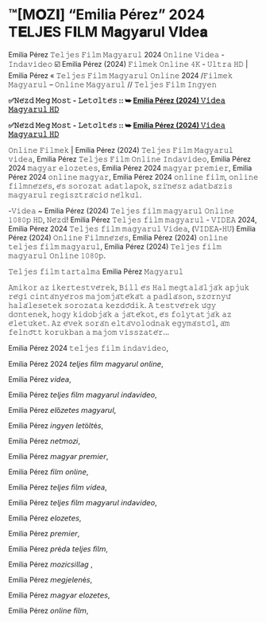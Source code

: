 # ™[M𝐎Z𝐈] “Emilia Pérez” 2024 T𝐄LJ𝐄S F𝐈LM M𝐚gy𝐚rul V𝐢de𝐚
Emilia Pérez 𝚃𝚎𝚕𝚓𝚎𝚜 𝙵𝚒𝚕𝚖 𝙼𝚊𝚐𝚢𝚊𝚛𝚞𝚕 2024 𝙾𝚗𝚕𝚒𝚗𝚎 𝚅𝚒𝚍𝚎𝚊 - 𝙸𝚗𝚍𝚊𝚟𝚒𝚍𝚎𝚘 ☑️ Emilia Pérez (2024) 𝙵𝚒𝚕𝚖𝚎𝚔 𝙾𝚗𝚕𝚒𝚗𝚎 𝟺𝙺 - 𝚄𝚕𝚝𝚛𝚊 𝙷𝙳 | Emilia Pérez « 𝚃𝚎𝚕𝚓𝚎𝚜 𝙵𝚒𝚕𝚖 𝙼𝚊𝚐𝚢𝚊𝚛𝚞𝚕 𝙾𝚗𝚕𝚒𝚗𝚎 2024 /𝙵𝚒𝚕𝚖𝚎𝚔 𝙼𝚊𝚐𝚢𝚊𝚛𝚞𝚕 – 𝙾𝚗𝚕𝚒𝚗𝚎 𝙼𝚊𝚐𝚢𝚊𝚛𝚞𝚕 // 𝚃𝚎𝚕𝚓𝚎𝚜 𝙵𝚒𝚕𝚖 𝙸𝚗𝚐𝚢𝚎𝚗

**✅𝙽𝚎́𝚣𝚍 𝙼𝚎𝚐 𝙼𝚘𝚜𝚝 - 𝙻𝚎𝚝𝚘̈𝚕𝚝𝚎́𝚜 :: ➥ [Emilia Pérez (2024) 𝚅𝚒𝚍𝚎𝚊 𝙼𝚊𝚐𝚢𝚊𝚛𝚞𝚕 𝙷𝙳](https://t.co/6Ev7YSODRJ)**

**✅𝙽𝚎́𝚣𝚍 𝙼𝚎𝚐 𝙼𝚘𝚜𝚝 - 𝙻𝚎𝚝𝚘̈𝚕𝚝𝚎́𝚜 :: ➥ [Emilia Pérez (2024) 𝚅𝚒𝚍𝚎𝚊 𝙼𝚊𝚐𝚢𝚊𝚛𝚞𝚕 𝙷𝙳](https://t.co/6Ev7YSODRJ)**

𝙾𝚗𝚕𝚒𝚗𝚎 𝙵𝚒𝚕𝚖𝚎𝚔 | Emilia Pérez (2024) 𝚃𝚎𝚕𝚓𝚎𝚜 𝙵𝚒𝚕𝚖 𝙼𝚊𝚐𝚢𝚊𝚛𝚞𝚕 𝚟𝚒𝚍𝚎𝚊, Emilia Pérez 𝚃𝚎𝚕𝚓𝚎𝚜 𝙵𝚒𝚕𝚖 𝙾𝚗𝚕𝚒𝚗𝚎 𝙸𝚗𝚍𝚊𝚟𝚒𝚍𝚎𝚘, Emilia Pérez 2024 𝚖𝚊𝚐𝚢𝚊𝚛 𝚎𝚕𝚘𝚣𝚎𝚝𝚎𝚜, Emilia Pérez 2024 𝚖𝚊𝚐𝚢𝚊𝚛 𝚙𝚛𝚎𝚖𝚒𝚎𝚛, Emilia Pérez 2024 𝚘𝚗𝚕𝚒𝚗𝚎 𝚖𝚊𝚐𝚢𝚊𝚛, Emilia Pérez 2024 𝚘𝚗𝚕𝚒𝚗𝚎 𝚏𝚒𝚕𝚖, 𝚘𝚗𝚕𝚒𝚗𝚎 𝚏𝚒𝚕𝚖𝚗𝚎́𝚣𝚎́𝚜, 𝚎́𝚜 𝚜𝚘𝚛𝚘𝚣𝚊𝚝 𝚊𝚍𝚊𝚝𝚕𝚊𝚙𝚘𝚔, 𝚜𝚣𝚒́𝚗𝚎́𝚜𝚣 𝚊𝚍𝚊𝚝𝚋𝚊́𝚣𝚒𝚜 𝚖𝚊𝚐𝚢𝚊𝚛𝚞𝚕 𝚛𝚎𝚐𝚒𝚜𝚣𝚝𝚛𝚊́𝚌𝚒𝚘́ 𝚗𝚎́𝚕𝚔𝚞̈𝚕.

-𝚅𝚒𝚍𝚎𝚊 ~ Emilia Pérez (2024) 𝚃𝚎𝚕𝚓𝚎𝚜 𝚏𝚒𝚕𝚖 𝚖𝚊𝚐𝚢𝚊𝚛𝚞𝚕 𝙾𝚗𝚕𝚒𝚗𝚎 𝟷𝟶𝟾𝟶𝚙 𝙷𝙳, 𝙽𝚎́𝚣𝚍! Emilia Pérez 𝚃𝚎𝚕𝚓𝚎𝚜 𝚏𝚒𝚕𝚖 𝚖𝚊𝚐𝚢𝚊𝚛𝚞𝚕 - 𝚅𝙸𝙳𝙴𝙰 2024, Emilia Pérez 2024 𝚃𝚎𝚕𝚓𝚎𝚜 𝚏𝚒𝚕𝚖 𝚖𝚊𝚐𝚢𝚊𝚛𝚞𝚕 𝚅𝚒𝚍𝚎𝚊, (𝚅𝙸𝙳𝙴𝙰-𝙷𝚄) Emilia Pérez (2024) 𝙾𝚗𝚕𝚒𝚗𝚎 𝙵𝚒𝚕𝚖𝚗𝚎́𝚣𝚎́𝚜, Emilia Pérez (2024) 𝚘𝚗𝚕𝚒𝚗𝚎 𝚝𝚎𝚕𝚓𝚎𝚜 𝚏𝚒𝚕𝚖 𝚖𝚊𝚐𝚢𝚊𝚛𝚞𝚕, Emilia Pérez (2024) 𝚃𝚎𝚕𝚓𝚎𝚜 𝚏𝚒𝚕𝚖 𝚖𝚊𝚐𝚢𝚊𝚛𝚞𝚕 𝙾𝚗𝚕𝚒𝚗𝚎 𝟷𝟶𝟾𝟶𝚙.

𝚃𝚎𝚕𝚓𝚎𝚜 𝚏𝚒𝚕𝚖 𝚝𝚊𝚛𝚝𝚊𝚕𝚖𝚊 Emilia Pérez 𝙼𝚊𝚐𝚢𝚊𝚛𝚞𝚕

𝙰𝚖𝚒𝚔𝚘𝚛 𝚊𝚣 𝚒𝚔𝚎𝚛𝚝𝚎𝚜𝚝𝚟𝚎́𝚛𝚎𝚔, 𝙱𝚒𝚕𝚕 𝚎́𝚜 𝙷𝚊𝚕 𝚖𝚎𝚐𝚝𝚊𝚕𝚊́𝚕𝚓𝚊́𝚔 𝚊𝚙𝚓𝚞𝚔 𝚛𝚎́𝚐𝚒 𝚌𝚒𝚗𝚝𝚊́𝚗𝚢𝚎́𝚛𝚘𝚜 𝚖𝚊𝚓𝚘𝚖𝚓𝚊́𝚝𝚎́𝚔𝚊́𝚝 𝚊 𝚙𝚊𝚍𝚕𝚊́𝚜𝚘𝚗, 𝚜𝚣𝚘̈𝚛𝚗𝚢𝚞̋ 𝚑𝚊𝚕𝚊́𝚕𝚎𝚜𝚎𝚝𝚎𝚔 𝚜𝚘𝚛𝚘𝚣𝚊𝚝𝚊 𝚔𝚎𝚣𝚍𝚘̋𝚍𝚒𝚔. 𝙰 𝚝𝚎𝚜𝚝𝚟𝚎́𝚛𝚎𝚔 𝚞́𝚐𝚢 𝚍𝚘̈𝚗𝚝𝚎𝚗𝚎𝚔, 𝚑𝚘𝚐𝚢 𝚔𝚒𝚍𝚘𝚋𝚓𝚊́𝚔 𝚊 𝚓𝚊́𝚝𝚎́𝚔𝚘𝚝, 𝚎́𝚜 𝚏𝚘𝚕𝚢𝚝𝚊𝚝𝚓𝚊́𝚔 𝚊𝚣 𝚎́𝚕𝚎𝚝𝚞̈𝚔𝚎𝚝. 𝙰𝚣 𝚎́𝚟𝚎𝚔 𝚜𝚘𝚛𝚊́𝚗 𝚎𝚕𝚝𝚊́𝚟𝚘𝚕𝚘𝚍𝚗𝚊𝚔 𝚎𝚐𝚢𝚖𝚊́𝚜𝚝𝚘́𝚕, 𝚊́𝚖 𝚏𝚎𝚕𝚗𝚘̋𝚝𝚝 𝚔𝚘𝚛𝚞𝚔𝚋𝚊𝚗 𝚊 𝚖𝚊𝚓𝚘𝚖 𝚟𝚒𝚜𝚜𝚣𝚊𝚝𝚎́𝚛...

Emilia Pérez 2024 𝚝𝚎𝚕𝚓𝚎𝚜 𝚏𝚒𝚕𝚖 𝚒𝚗𝚍𝚊𝚟𝚒𝚍𝚎𝚘,

Emilia Pérez 2024 𝘵𝘦𝘭𝘫𝘦𝘴 𝘧𝘪𝘭𝘮 𝘮𝘢𝘨𝘺𝘢𝘳𝘶𝘭 𝘰𝘯𝘭𝘪𝘯𝘦,

Emilia Pérez 𝘷𝘪𝘥𝘦𝘢,

Emilia Pérez 𝘵𝘦𝘭𝘫𝘦𝘴 𝘧𝘪𝘭𝘮 𝘮𝘢𝘨𝘺𝘢𝘳𝘶𝘭 𝘪𝘯𝘥𝘢𝘷𝘪𝘥𝘦𝘰,

Emilia Pérez 𝘦𝘭ő𝘻𝘦𝘵𝘦𝘴 𝘮𝘢𝘨𝘺𝘢𝘳𝘶𝘭,

Emilia Pérez 𝘪𝘯𝘨𝘺𝘦𝘯 𝘭𝘦𝘵ö𝘭𝘵é𝘴,

Emilia Pérez 𝘯𝘦𝘵𝘮𝘰𝘻𝘪,

Emilia Pérez 𝘮𝘢𝘨𝘺𝘢𝘳 𝘱𝘳𝘦𝘮𝘪𝘦𝘳,

Emilia Pérez 𝘧𝘪𝘭𝘮 𝘰𝘯𝘭𝘪𝘯𝘦,

Emilia Pérez 𝘵𝘦𝘭𝘫𝘦𝘴 𝘧𝘪𝘭𝘮 𝘷𝘪𝘥𝘦𝘢,

Emilia Pérez 𝘵𝘦𝘭𝘫𝘦𝘴 𝘧𝘪𝘭𝘮 𝘮𝘢𝘨𝘺𝘢𝘳𝘶𝘭 𝘪𝘯𝘥𝘢𝘷𝘪𝘥𝘦𝘰,

Emilia Pérez 𝘦𝘭𝘰𝘻𝘦𝘵𝘦𝘴,

Emilia Pérez 𝘱𝘳𝘦𝘮𝘪𝘦𝘳,

Emilia Pérez 𝘱𝘳é𝘥𝘢 𝘵𝘦𝘭𝘫𝘦𝘴 𝘧𝘪𝘭𝘮,

Emilia Pérez 𝘮𝘰𝘻𝘪𝘤𝘴𝘪𝘭𝘭𝘢𝘨 ,

Emilia Pérez 𝘮𝘦𝘨𝘫𝘦𝘭𝘦𝘯é𝘴,

Emilia Pérez 𝘮𝘢𝘨𝘺𝘢𝘳 𝘦𝘭𝘰𝘻𝘦𝘵𝘦𝘴,

Emilia Pérez 𝘰𝘯𝘭𝘪𝘯𝘦 𝘧𝘪𝘭𝘮,
